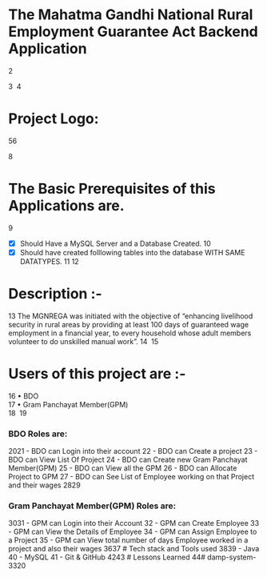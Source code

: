 

<h1>The Mahatma Gandhi National Rural Employment Guarantee Act Backend Application</h1>
2
 
3
​
4
<h1>Project Logo:</h1>
5
​
6

8
# The Basic Prerequisites of this Applications are.
9
- [x] Should Have a MySQL Server and a Database Created.
10
- [x] Should have created folllowing tables into the database WITH SAME DATATYPES.
11
​
12
# Description :-
13
The MGNREGA was initiated with the objective of “enhancing livelihood security in rural areas by providing at least 100 days of guaranteed wage employment in a financial year, to every household whose adult members volunteer to do unskilled manual work”.
14
​
15
# Users of this project are :-
16
• BDO </br>
17
• Gram Panchayat Member(GPM) </br>
18
​
19
<h3>BDO Roles are:</h3>
20
​
21
- BDO can Login into their account
22
- BDO can Create a project
23
- BDO can View List Of Project
24
- BDO can Create new Gram Panchayat Member(GPM)
25
- BDO can View all the GPM
26
- BDO can Allocate  Project to GPM
27
- BDO can See List of Employee working on that Project and their wages
28
​
29
<h3>Gram Panchayat Member(GPM) Roles are:</h3>
30
​
31
- GPM can Login into their Account
32
- GPM can Create Employee
33
- GPM can View the Details of Employee
34
- GPM can Assign Employee to a Project
35
- GPM can View total number of days Employee worked in a project and also their wages
36
​
37
# Tech stack and Tools used 
38
​
39
- Java
40
- MySQL
41
- Git & GitHub
42
​
43
# Lessons Learned
44
​
# damp-system-3320
